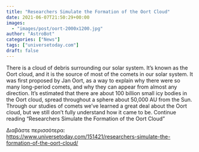 ```yaml
---
title: "Researchers Simulate the Formation of the Oort Cloud"
date: 2021-06-07T21:50:29+00:00
images:
  - "images/post/oort-2000x1200.jpg"
author: "AstroBot"
categories: ["News"]
tags: ["universetoday.com"]
draft: false
---
```


There is a cloud of debris surrounding our solar system. It’s known as the Oort cloud, and it is the source of most of the comets in our solar system. It was first proposed by Jan Oort, as a way to explain why there were so many long-period comets, and why they can appear from almost any direction. It’s estimated that there are about 100 billion small icy bodies in the Oort cloud, spread throughout a sphere about 50,000 AU from the Sun. Through our studies of comets we’ve learned a great deal about the Oort cloud, but we still don’t fully understand how it came to be. Continue reading “Researchers Simulate the Formation of the Oort Cloud” 

Διαβάστε περισσότερα: https://www.universetoday.com/151421/researchers-simulate-the-formation-of-the-oort-cloud/

